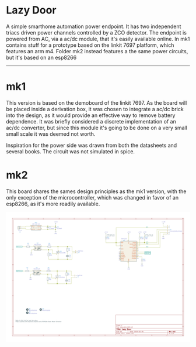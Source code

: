 # Lazy Door

A simple smarthome automation power endpoint. It has two independent triacs driven power channels controlled by a ZCO detector.
The endpoint is powered from AC, via a ac/dc module, that it's easily available online. 
In mk1 contains stuff for a prototype based on the linkit 7697 platform, which features an arm m4. Folder mk2 instead features a the same power circuits, but it's based on an esp8266

---
# mk1

This version is based on the demoboard of the linkit 7697. 
As the board will be placed inside a derivation box, it was chosen to integrate a ac/dc brick into the design, as it would provide an effective way to remove battery dependence. It was briefly considered a discrete implementation of an ac/dc converter, but since this module it's going to be done on a very small small scale it was deemed not worth.

Inspiration for the power side was drawn from both the datasheets and several books. The circuit was not simulated in spice.


# mk2

This board shares the sames design principles as the mk1 version, with the only exception of the microcontroller, which was changed in favor of an esp8266, as it's more readily available.

![Alt text](https://raw.githubusercontent.com/CarloMara/lazy_door/master/mk2/img/sch.svg)
